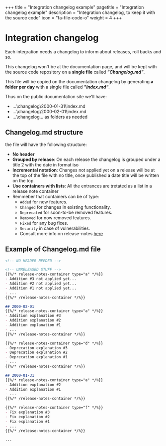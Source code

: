 +++
title = "Integration changelog example"
pagetitle = "Integration changelog example"
description = "Integration changelog, to keep it with the source code"
icon = "fa-file-code-o"
weight = 4
+++

# Integration changelog

Each integration needs a changelog to inform about releases, roll backs and so.

This changelog won't be at the documentation page, and will be kept with the source code repository on a **single file** called **_"Changelog.md"_**.

This file will be copied on the documentation changelog by generating **a folder per day** with a single file called **_"index.md"_**.

Thus on the public documentation site we'll have:

* ...\changelog\2000-01-31\index.md
* ...\changelog\2000-02-01\index.md
* ...\changelog\... as folders as needed

## Changelog.md structure

the file will have the following structure:

- **No header**
- **Grouped by release**: On each release the changelog is grouped under a title 2 with the date in format iso
- **Incremental notation**: Changes not applied yet on a release will be at the top of the file with no title, once published a date title will be written on the top.
- **Use containers with lists**: All the entrances are tretated as a list in a release note container 
- Remmeber that containers can be of type: 
  - `Added` for new features.
  - `Changed` for changes in existing functionality.
  - `Deprecated` for soon-to-be removed features.
  - `Removed` for now removed features.
  - `Fixed` for any bug fixes.
  - `Security` in case of vulnerabilities.
  - Consult more info on release-notes [here](/community/release-notes/)


## Example of Changelog.md file

```md
<!-- NO HEADER NEEDED -->

<!-- UNRELEASED STUFF -->
{{%/* release-notes-container type="a" */%}}
- Addition #3 not applied yet... 
- Addition #2 not applied yet...
- Addition #1 not applied yet...
- ...
{{%/* /release-notes-container */%}}

## 2000-02-01
{{%/* release-notes-container type="a" */%}}
- Addition explanation #3
- Addition explanation #2
- Addition explanation #1
- ...
{{%/* /release-notes-container */%}}

{{%/* release-notes-container type="d" */%}}
- Deprecation explanation #3
- Deprecation explanation #2
- Deprecation explanation #1
- ...
{{%/* /release-notes-container */%}}

## 2000-01-31
{{%/* release-notes-container type="a" */%}}
- Addition explanation #2
- Addition explanation #1
- ...
{{%/* /release-notes-container */%}}

{{%/* release-notes-container type="f" */%}}
- Fix explanation #3
- Fix explanation #2
- Fix explanation #1
- ...
{{%/* /release-notes-container */%}}

...

```
